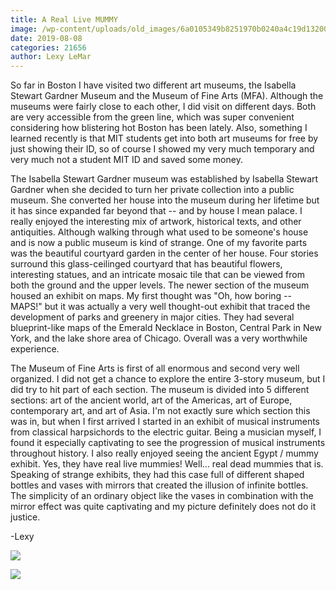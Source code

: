 ```yaml
---
title: A Real Live MUMMY
image: /wp-content/uploads/old_images/6a0105349b8251970b0240a4c19d13200b.jpg
date: 2019-08-08
categories: 21656
author: Lexy LeMar
---
```


So far in Boston I have visited two different art museums, the Isabella Stewart Gardner Museum and the Museum of Fine Arts (MFA). Although the museums were fairly close to each other, I did visit on different days. Both are very accessible from the green line, which was super convenient considering how blistering hot Boston has been lately. Also, something I learned recently is that MIT students get into both art museums for free by just showing their ID, so of course I showed my very much temporary and very much not a student MIT ID and saved some money.

  The Isabella Stewart Gardner museum was established by Isabella Stewart Gardner when she decided to turn her private collection into a public museum. She converted her house into the museum during her lifetime but it has since expanded far beyond that -- and by house I mean palace. I really enjoyed the interesting mix of artwork, historical texts, and other antiquities. Although walking through what used to be someone's house and is now a public museum is kind of strange. One of my favorite parts was the beautiful courtyard garden in the center of her house. Four stories surround this glass-ceilinged courtyard that has beautiful flowers, interesting statues, and an intricate mosaic tile that can be viewed from both the ground and the upper levels. The newer section of the museum housed an exhibit on maps. My first thought was "Oh, how boring -- MAPS!" but it was actually a very well thought-out exhibit that traced the development of parks and greenery in major cities. They had several blueprint-like maps of the Emerald Necklace in Boston, Central Park in New York, and the lake shore area of Chicago. Overall was a very worthwhile experience.

  The Museum of Fine Arts is first of all enormous and second very well organized. I did not get a chance to explore the entire 3-story museum, but I did try to hit part of each section. The museum is divided into 5 different sections: art of the ancient world, art of the Americas, art of Europe, contemporary art, and art of Asia. I'm not exactly sure which section this was in, but when I first arrived I started in an exhibit of musical instruments from classical harpsichords to the electric guitar. Being a musician myself, I found it especially captivating to see the progression of musical instruments throughout history. I also really enjoyed seeing the ancient Egypt / mummy exhibit. Yes, they have real live mummies! Well... real dead mummies that is. Speaking of strange exhibits, they had this case full of different shaped bottles and vases with mirrors that created the illusion of infinite bottles. The simplicity of an ordinary object like the vases in combination with the mirror effect was quite captivating and my picture definitely does not do it justice.

-Lexy


![](/old_images/6a0105349b8251970b0240a4c19d0f200b.jpg)

![](/old_images/caltech_as_it_happens/6a0105349b8251970b0240a4c19f0c200b.jpg)
